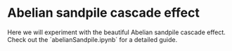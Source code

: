 # Abelian sandpile cascade effect

Here we will experiment with the beautiful Abelian sandpile cascade effect. Check out the ´abelianSandpile.ipynb´ for a detailed guide.
